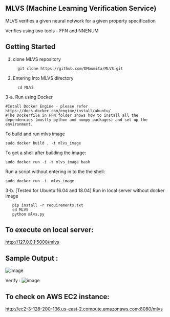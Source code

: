 MLVS (Machine Learning Verification Service)
-----------------------------------------------

MLVS verifies a given neural network for a given property specification

Verifies using two tools - FFN and NNENUM

 Getting Started
 -------------------------
1. clone MLVS repository 

         git clone https://github.com/DMoumita/MLVS.git

2. Entering into MLVS directory
      
         cd MLVS
         

3-a. Run using Docker 

    #Intall Docker Engine - please refer https://docs.docker.com/engine/install/ubuntu/
    #The Dockerfile in FFN folder shows how to install all the dependencies (mostly python and numpy packages) and set up the environment. 

   To build and run mlvs image
    
    sudo docker build . -t mlvs_image 

   To get a shell after building the image:
  
    sudo docker run -i -t mlvs_image bash
    
   Run a script without entering in to the the shell:
   
    sudo docker run -i  mlvs_image 
    
    
    
 
 3-b. [Tested for Ubuntu 16.04 and 18.04]
      Run in local server without docker image
    
       pip install -r requirements.txt
       cd MLVS
       python mlvs.py

   

To execute on local server: 
--------------------------
   http://127.0.0.1:5000/mlvs

Sample Output :
---------------
       
![image](https://user-images.githubusercontent.com/41421406/130942949-b1827f71-f25a-4921-9e54-9a5d6efcca9a.png)
  
  
Verify :
![image](https://user-images.githubusercontent.com/41421406/130942817-64e889bf-31db-4602-97ba-0483469d5971.png)



To check on AWS EC2 instance: 
--------------------------
http://ec2-3-128-200-136.us-east-2.compute.amazonaws.com:8080/mlvs

